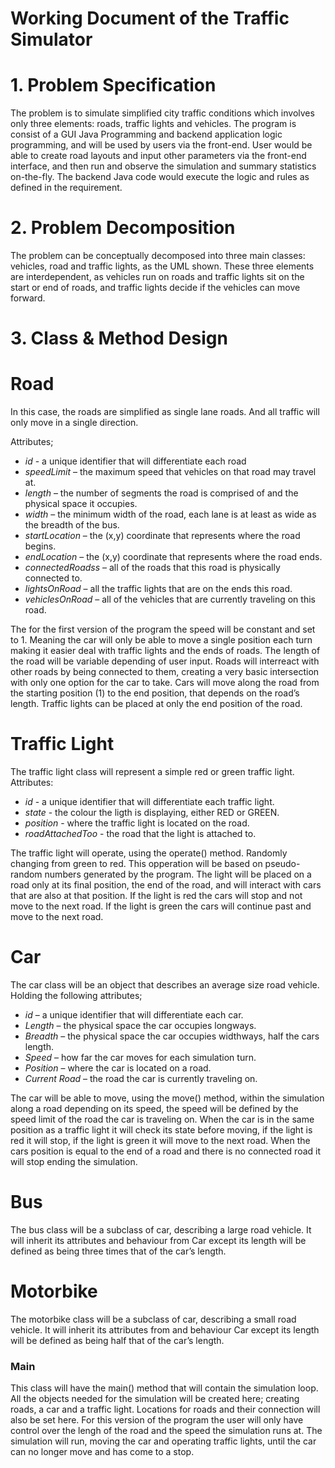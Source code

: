 # Working Document of the Traffic Simulator

# 1. Problem Specification
The problem is to simulate simplified city traffic conditions which involves only three elements: roads, traffic lights
and vehicles. The program is consist of a GUI Java Programming and backend application logic programming, and will be
used by users via the front-end. User would be able to create road layouts and input other parameters via the front-end
interface, and then run and observe the simulation and summary statistics on-the-fly. The backend Java code would execute
the logic and rules as defined in the requirement.

# 2. Problem Decomposition
The problem can be conceptually decomposed into three main classes: vehicles, road and traffic lights, as the UML shown.
These three elements are interdependent, as vehicles run on roads and traffic lights sit on the start or end of roads,
and traffic lights decide if the vehicles can move forward.

# 3. Class & Method Design
# Road
In this case, the roads are simplified as single lane roads. And all traffic will only move in a single direction.

Attributes;
- *id* - a unique identifier that will differentiate each road
- *speedLimit* – the maximum speed that vehicles on that road may travel at.
- *length* – the number of segments the road is comprised of and the physical space it occupies.
- *width* – the minimum width of the road, each lane is at least as wide as the breadth of the bus.
- *startLocation* – the (x,y) coordinate that represents where the road begins.
- *endLocation* – the (x,y) coordinate that represents where the road ends.
- *connectedRoadss* – all of the roads that this road is physically connected to.
- *lightsOnRoad* – all the traffic lights that are on the ends this road.
- *vehiclesOnRoad* – all of the vehicles that are currently traveling on this road.

The for the first version of the program the speed will be constant and set to 1. Meaning the car will only be able to
move a single position each turn making it easier deal with traffic lights and the ends of roads. The length of the
road will be variable depending of user input. Roads will interreact with other roads by being connected to them,
creating a very basic intersection with only one option for the car to take. Cars will move along the road from the
starting position (1) to the end position, that depends on the road’s length. Traffic lights can be placed at only the
end position of the road.

# Traffic Light
The traffic light class will represent a simple red or green traffic light.
Attributes:
- *id* - a unique identifier that will differentiate each traffic light.
- *state* - the colour the ligth is displaying, either RED or GREEN.
- *position* - where the traffic light is located on the road.
- *roadAttachedToo* - the road that the light is attached to.

The traffic light will operate, using the operate() method. Randomly changing from green to red. This opperation will 
be based on pseudo-random numbers generated by the program. The light will be placed on a road only at its final position, 
the end of the road, and will interact with cars that are also at that position. If the light is red the cars will stop 
and not move to the next road. If the light is green the cars will continue past and move to the next road.

# Car
The car class will be an object that describes an average size road vehicle. Holding the following attributes; 
- *id* – a unique identifier that will differentiate each car.
- *Length* – the physical space the car occupies longways.
- *Breadth* – the physical space the car occupies widthways, half the cars length.
- *Speed* – how far the car moves for each simulation turn.
- *Position* – where the car is located on a road.
- *Current Road* – the road the car is currently traveling on.

The car will be able to move, using the move() method, within the simulation along a road depending on its speed, 
the speed will be defined by the speed limit of the road the car is traveling on. When the car is in the same position 
as a traffic light it will check its state before moving, if the light is red it will stop, if the light is green it 
will move to the next road. When the cars position is equal to the end of a road and there is no connected road it 
will stop ending the simulation.

# Bus
The bus class will be a subclass of car, describing a large road vehicle. It will inherit its attributes and behaviour from                 Car except its length will be defined as being three times that of the car’s length. 

# Motorbike
The motorbike class will be a subclass of car, describing a small road vehicle. It will inherit its attributes from and 
behaviour Car except its length will be defined as being half that of the car’s length.

### Main
This class will have the main() method that will contain the simulation loop.
All the objects needed for the simulation will be created here; creating roads, a car and a traffic light. Locations 
for roads and their connection will also be set here. For this version of the program the user will only have control 
over the lengh of the road and the speed the simulation runs at. The simulation will run, moving the car and operating 
traffic lights, until the car can no longer move and has come to a stop.
